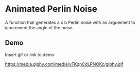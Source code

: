 
# Animated Perlin Noise
A function that generates a x b Perlin noise with an arguement to iancrement the angle of the noise.

## Demo

Insert gif or link to demo

https://media.giphy.com/media/vFKqnCdLPNOKc/giphy.gif

